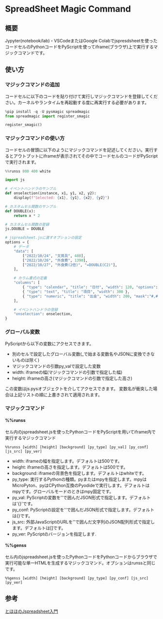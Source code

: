 # SpreadSheet Magic Command

## 概要

Jypyter(notebook/lab)・VSCodeまたはGoogle Colabでjspresdsheetを使ったコードセルのPythonコードをPyScriptを使ってiframe(ブラウザ)上で実行するマジックコマンドです。

## 使い方

### マジックコマンドの追加

コードセルに以下のコードを貼り付けて実行しマジックコマンドを登録してください。カーネルやランタイムを再起動する度に再実行する必要があります。

```python
%pip install -q -U pysmagic spreadmagic
from spreadmagic import register_smagic

register_smagic()
```

### マジックコマンドの使い方

コードセルの冒頭に以下のようにマジックコマンドを記述してください。実行するとアウトプットにiframeが表示されてその中でコードセルのコードがPyScriptで実行されます。

```python
%%runss 800 400 white

import js

# イベントハンドラのサンプル
def onselection(instance, x1, y1, x2, y2):
    display(f"Selected: {x1}, {y1}, {x2}, {y2}")

# カスタムセル関数のサンプル
def DOUBLE(x):
    return x * 2

# カスタムセル関数の登録
js.DOUBLE = DOUBLE

# jspreadsheet.jsに渡すオプションの設定
options = {
    # データ
    "data": [
        ["2022/10/24", "文房具", 480],
        ["2022/10/26", "外食費", 1390],
        ["2022/10/27", "外食費(2倍)", "=DOUBLE(C2)"],
    ],

    # カラム書式の定義
    "columns": [
        { "type": "calendar", "title": "日付", "width": 120, "options": { "format": "YYYY/MM/DD" } },
        { "type": "text", "title": "項目", "width": 300 },
        { "type": "numeric", "title": "出金", "width": 200, "mask":"#,##" },
    ],

    # イベントハンドラの登録
    "onselection": onselection,
}
```

### グローバル変数

PyScriptから以下の変数にアクセスできます。

- 別のセルで設定したグローバル変数(_で始まる変数名やJSONに変換できないものは除く)
- マジックコマンドの引数py_valで設定した変数
- width: iframeの幅(マジックコマンドの引数で指定した幅)
- height: iframeの高さ(マジックコマンドの引数で指定した高さ)

この変数はjs.pysオブジェクトを介してアクセスできます。
変数名が衝突した場合は上記リストの順に上書きされて適用されます。

### マジックコマンド

#### %%runss

セル内のjspreadsheet.jsを使ったPythonコードをPyScriptを用いてiframe内で実行するマジックコマンド

```juypyter
%%runss [width] [height] [background] [py_type] [py_val] [py_conf] [js_src] [py_ver]
```

- width: iframeの幅を指定します。デフォルトは500です。
- height: iframeの高さを指定します。デフォルトは500です。
- background: iframeの背景色を指定します。デフォルトはwhiteです。
- py_type: 実行するPythonの種類。pyまたはmpyを指定します。mpyはMicroPyton、pyはCPython互換のPyodideで実行します。デフォルトはmpyです。グローバルモードのときはmpy固定です。
- py_val: PyScriptの変数を''で囲んだJSON形式で指定します。デフォルトは'{}'です。
- py_conf: PyScriptの設定を''で囲んだJSON形式で指定します。デフォルトは{}です。
- js_src: 外部JavaScriptのURLを''で囲んだ文字列のJSON配列形式で指定します。デフォルトは[]です。
- py_ver: PyScriptのバージョンを指定します.

#### %%genss

セル内のjspreadsheet.jsを使ったPythonコードをPythonコードからブラウザで実行可能な単一HTMLを生成するマジックコマンド。オプションはrunssと同じです。

```juypyter
%%genss [width] [height] [background] [py_type] [py_conf] [js_src] [py_ver]
```

## 参考

[とほほのJspreadsheet入門](https://www.tohoho-web.com/ex/jspreadsheet.html)
